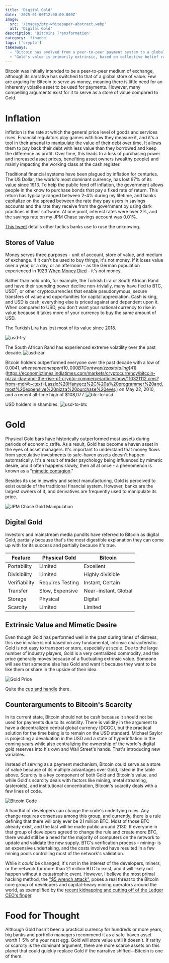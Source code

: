 ```yaml
---
title: 'Digital Gold'
date: '2025-01-06T12:00:00.000Z'
image:
  src: '/images/btc-whitepaper-abstract.webp'
  alt: 'Digital Gold'
description: 'Bitcoins Transformation'
category: 'finance'
tags: ['crypto']
takeaways:
  - 'Bitcoin has evolved from a peer-to-peer payment system to a global store of value and offers advantages over physical gold in portability, divisibility, and verifiability.'
  - "Gold's value is primarily extrinsic, based on collective belief rather than intrinsic utility."
---
```


Bitcoin was initially intended to be a peer-to-peer medium of exchange, although its narrative has switched to that of a global store of value. Few are arguing for Bitcoin to serve as money, meaning there is little need for an inherently volatile asset to be used for payments. However, many compelling arguments exist for it to serve as a store of value compared to Gold.

# Inflation

Inflation is the rate at which the general price level of goods and services rises. Financial regulators play games with how they measure it, and it's a tool in their arsenal to manipulate the value of their debt over time. It allows them to pay back their debt with less value than they borrowed and keep the difference as profit. Over time, this leads to a loss of purchasing power and increased asset prices, benefiting asset owners (wealthy people) and mainly impacting the working class at the cash register.

Traditional financial systems have been plagued by inflation for centuries. The US Dollar, the world's most dominant currency, has lost 97% of its value since 1913. To help the public fend off inflation, the government allows people in the know to purchase bonds that pay a fixed rate of return. This return has typically ranged between 2-4% during my lifetime, and banks capitalize on the spread between the rate they pay users in savings accounts and the rate they receive from the government by using dark practices in their software. At one point, interest rates were over 2%, and the savings rate on my JPM Chase savings account was 0.01%.

[This tweet](https://x.com/zacharyr0th/status/1829654300450009530) details other tactics banks use to ruse the unknowing.

## Stores of Value

Money serves three purposes - unit of account, store of value, and medium of exchange. If it can't be used to buy things, it's not money. If it loses value over a year, or a day, or an afternoon - as the German population experienced in 1923 [When Money Died](https://www.goodreads.com/book/show/8567383-when-money-dies) - it's not money.

Rather than hold onto, for example, the Turkish Lira or South African Rand and have their spending power decline non-trivially, many have fled to BTC, USDT, or other cryptocurrencies that enable pseudonymous, secure transfers of value and opportunities for capital appreciation. Cash is king, and USD is cash; everything else is priced against and dependent upon it. When compared to USD, you don't want your national currency to rise in value because it takes more of your currency to buy the same amount of USD.

The Turkish Lira has lost most of its value since 2018.

![usd-try](/images/usd-try.webp)

The South African Rand has experienced extreme volatility over the past decade.
![usd-zar](/images/usd-zar.webp)

Bitcoin holders outperformed everyone over the past decade with a low of $0.0041, when someone spent 10,000 BTC on two pizzas totaling [$41](https://economictimes.indiatimes.com/markets/cryptocurrency/bitcoin-pizza-day-and-the-rise-of-crypto-commerce/articleshow/110321112.cms?from=mdr#:~:text=Laszlo%20Hanyecz%2C%20a%20programmer%20and,most%20expensive%20pizza%20purchase%20ever.) on May 22, 2010, and a recent all-time high of $108,077.
![btc-to-usd](/images/btc-usd.webp)

USD holders in shambles.
![usd-to-btc](/images/usd-btc.webp)

# Gold

Physical Gold bars have historically outperformed most assets during periods of economic strife. As a result, Gold has become a haven asset in the eyes of asset managers. It's important to understand that money flows from speculative investments to safe-haven assets doesn't happen automatically. It's a result of trader psychology being influenced by mimetic desire, and it often happens slowly, then all at once - a phenomenon is known as a "[mimetic contagion](https://mimetictheory.com/mimetic-contagion/)."

Besides its use in jewelry and select manufacturing, Gold is perceived to exist outside of the traditional financial system. However, banks are the largest owners of it, and derivatives are frequently used to manipulate its price.

![JPM Chase Gold Manipulation](/images/jpm-criminals.webp)

## Digital Gold

Investors and mainstream media pundits have referred to Bitcoin as digital Gold, partially because that's the most digestible explanation they can come up with for its success and partially because it's true.

| Feature       | Physical Gold    | Bitcoin              |
| ------------- | ---------------- | -------------------- |
| Portability   | Limited          | Excellent            |
| Divisibility  | Limited          | Highly divisible     |
| Verifiability | Requires Testing | Instant, Certain     |
| Transfer      | Slow, Expensive  | Near-instant, Global |
| Storage       | Physical         | Digital              |
| Scarcity      | Limited          | Limited              |

## Extrinsic Value and Mimetic Desire

Even though Gold has performed well in the past during times of distress, this rise in value is not based on any fundamental, intrinsic characteristic. Gold is not easy to transport or store, especially at scale. Due to the large number of industry players, Gold is a very centralized commodity, and the price generally moves because of a fluctuating extrinsic value. Someone will see that someone else has Gold and want it because they want to be like them or share in the upside of their idea.

![Gold Price](/images/gold-chart.webp)

Quite the [cup and handle](https://www.strike.money/technical-analysis/cup-and-handle) there.

## Counterarguments to Bitcoin's Scarcity

In its current state, Bitcoin should not be cash because it should not be used for payments due to its volatility. There is validity in the argument to have a decentralized central global currency (DCGC), but the practical solution for the time being is to remain on the USD standard. Michael Saylor is projecting a devaluation in the USD and a state of hyperinflation in the coming years while also centralizing the ownership of the world's digital gold reserves into his own and Wall Street's hands. That's introducing new variables.

Instead of serving as a payment mechanism, Bitcoin could serve as a store of value because of its multiple advantages over Gold, listed in the table above. Scarcity is a key component of both Gold and Bitcoin's value, and while Gold's scarcity deals with factors like mining, metal streaming, (asteroids), and institutional concentration, Bitcoin's scarcity deals with a few lines of code.

![Bitcoin Code](/images/btc-21m.webp)

A handful of developers can change the code's underlying rules. Any change requires consensus among this group, and currently, there is a rule defining that there will only ever be 21 million BTC. Most of those BTC already exist, and the last will be made public around 2130. If everyone in that group of developers agreed to change the rule and create more BTC, there would still be a need for the majority of computers on the network to update and validate the new supply. BTC's verification process - mining- is an expensive undertaking, and the costs involved have resulted in a few mining pools controlling most of the network's validation.

While it _could_ be changed, it's not in the interest of the developers, miners, or the network for more than 21 million BTC to exist, and it will likely not happen without a catastrophic event. However, I believe the most primal hacking method, the ["$5 wrench attack"](https://www.financemagnates.com/terms/5/5-wrench-attack/), poses a real threat to the Bitcoin core group of developers and capital-heavy mining operators around the world, as exemplified by the [recent kidnapping and cutting off of the Ledger CEO's finger](https://www.reuters.com/world/europe/kidnapped-co-founder-french-crypto-firm-ledger-had-his-hand-mutilated-2025-01-24/).

# Food for Thought

Although Gold hasn't been a practical currency for hundreds or more years, big banks and portfolio managers recommend it as a safe-haven asset worth 1-5% of a your nest egg. Gold will store value until it doesn't. If rarity or scarcity is the dominant argument, there are more scarce assets on this planet that could quickly replace Gold if the narrative shifted—Bitcoin is one of them.
